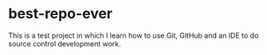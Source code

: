 # best-repo-ever

This is a test project in which I learn how to use Git, GitHub and an IDE to do source control development work.